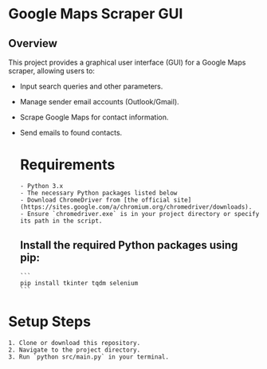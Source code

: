 # Google Maps Scraper GUI
  ## Overview
  This project provides a graphical user interface (GUI) for a Google Maps
  scraper, allowing users to:
  - Input search queries and other parameters.
  - Manage sender email accounts (Outlook/Gmail).
  - Scrape Google Maps for contact information.
  - Send emails to found contacts.

    # Requirements
        - Python 3.x
        - The necessary Python packages listed below
        - Download ChromeDriver from [the official site](https://sites.google.com/a/chromium.org/chromedriver/downloads).
        - Ensure `chromedriver.exe` is in your project directory or specify its path in the script.

    ## Install the required Python packages using pip:
        ```
        pip install tkinter tqdm selenium
        ```

# Setup Steps
    1. Clone or download this repository.
    2. Navigate to the project directory.
    3. Run `python src/main.py` in your terminal.

